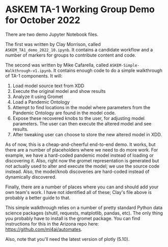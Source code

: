 # ASKEM TA-1 Working Group Demo for October 2022

There are two demo Jupyter Notebook files.

The first was written by Clay Morrison, called
`ASKEM_TA1_demo_2022_10.ipynb`. It contains a candidate workflow and a
number of markers for groups to contribute content and code.

The second was written by Mike Cafarella, called
`ASKEM-Simple-Walkthrough-v1.ipynb`. It contains enough code to do a
simple walkthrough of TA-1 components. It will:
1. Load model source text from XDD
2. Execute the original model and show results 
3. Analyze it using Gromet
4. Load a Pandemic Ontology
5. Attempt to find locations in the model where parameters from the
   Pandemic Ontology are found in the model code.
6. Expose these recovered knobs to the user, for adjusting model
   parameters. The user can then execute the altered model and see
   results.
7. After tweaking user can choose to store the new altered model in
   XDD.

As of now, this is a cheap-and-cheerful end-to-end demo. It works, but
there are a number of placeholders where we need to do more
work.  For example, we have a hard-coded pandemic model instead of
loading or discovering it. Also, right now the gromet representation
is generated but not actually used to alter and execute the model; we
use the source code instead. Also, the model/knob discoveries are
hard-coded instead of dynamically discovered.

Finally, there are a number of places where you can and should
add your own team's work. I have not identified all of these; Clay's
file above is probably a better guide to that.

This simple walkthrough relies on a number of pretty standard Python
data science packages (shutil, requests, matplotlib, pandas, etc). The
only thing you probably have to install is the gromet package. You can
find instructions for this in the Arizona repo here:
https://github.com/ml4ai/automates.

Also, note that you'll need the latest version of plotly (5.10).


